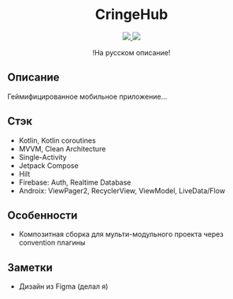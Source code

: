<h1 align="center">CringeHub</h1>
<p align="center">
  <a href="https://github.com/RomaZykov/CringeHub/blob/master/README.md">
    <img src="https://img.shields.io/badge/lang-en-yellow" />
  </a>
  <a href="https://github.com/RomaZykov/CringeHub/blob/master/README.ru.md">
    <img src="https://img.shields.io/badge/%D1%8F%D0%B7%D1%8B%D0%BA-%D1%80%D1%83%D1%81%D1%81%D0%BA%D0%B8%D0%B9-orange" />
  </a>
</p>
<p align="center">
!На русском описание!

## Описание
  Геймифицированное мобильное приложение...

## Стэк
  - Kotlin, Kotlin coroutines
  - MVVM, Clean Architecture
  - Single-Activity
  - Jetpack Compose
  - Hilt
  - Firebase: Auth, Realtime Database
  - Androix: ViewPager2, RecyclerView, ViewModel, LiveData/Flow

## Особенности
  - Композитная сборка для мульти-модульного проекта через convention плагины

## Заметки
  - Дизайн из Figma (делал я)
